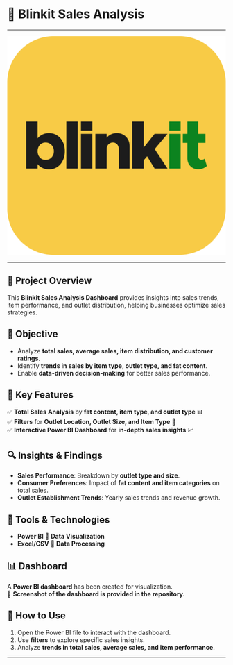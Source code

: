 # 🛒 Blinkit Sales Analysis  
---

![Project Logo](logo.png)  

---

## 📝 Project Overview  
This **Blinkit Sales Analysis Dashboard** provides insights into sales trends, item performance, and outlet distribution, helping businesses optimize sales strategies.  

## 🎯 Objective  
- Analyze **total sales, average sales, item distribution, and customer ratings**.  
- Identify **trends in sales by item type, outlet type, and fat content**.  
- Enable **data-driven decision-making** for better sales performance.  

## 📌 Key Features  
✅ **Total Sales Analysis** by **fat content, item type, and outlet type** 📊  
✅ **Filters** for **Outlet Location, Outlet Size, and Item Type** 🎯  
✅ **Interactive Power BI Dashboard** for **in-depth sales insights** 📈  

## 🔍 Insights & Findings  
- **Sales Performance**: Breakdown by **outlet type and size**.  
- **Consumer Preferences**: Impact of **fat content and item categories** on total sales.  
- **Outlet Establishment Trends**: Yearly sales trends and revenue growth.  

## 📂 Tools & Technologies  
- **Power BI** 🔹 **Data Visualization**  
- **Excel/CSV** 🔹 **Data Processing**  
  

## 📊 Dashboard  
A **Power BI dashboard** has been created for visualization.  
📸 **Screenshot of the dashboard is provided in the repository.**  

## 🚀 How to Use  
1. Open the Power BI file to interact with the dashboard.  
2. Use **filters** to explore specific sales insights.  
3. Analyze **trends in total sales, average sales, and item performance**.  

---



